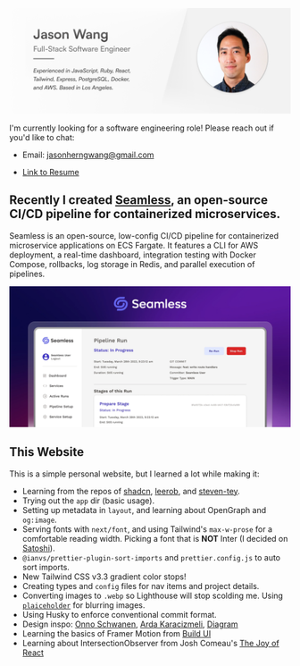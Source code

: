 ![Jason Wang](/public/og-short.png)

I'm currently looking for a software engineering role! Please reach out if you'd like to chat:

- Email: [jasonherngwang@gmail.com](mailto:jasonherngwang@gmail.com)

- [Link to Resume](https://jasonherngwang.com/Jason_Wang_Resume.pdf)

## Recently I created [Seamless](https://seamless-cicd.com), an open-source CI/CD pipeline for containerized microservices.

Seamless is an open-source, low-config CI/CD pipeline for containerized microservice applications on ECS Fargate. It features a CLI for AWS deployment, a real-time dashboard, integration testing with Docker Compose, rollbacks, log storage in Redis, and parallel execution of pipelines.

![Seamless CI/CD](/public/images/seamless/seamless.webp)

## This Website

This is a simple personal website, but I learned a lot while making it:

- Learning from the repos of [shadcn](https://github.com/shadcn), [leerob](https://github.com/leerob), and [steven-tey](https://github.com/steven-tey).
- Trying out the `app` dir (basic usage).
- Setting up metadata in `layout`, and learning about OpenGraph and `og:image`.
- Serving fonts with `next/font`, and using Tailwind's `max-w-prose` for a comfortable reading width. Picking a font that is **NOT** Inter (I decided on [Satoshi](https://www.fontshare.com/fonts/satoshi)).
- `@ianvs/prettier-plugin-sort-imports` and `prettier.config.js` to auto sort imports.
- New Tailwind CSS v3.3 gradient color stops!
- Creating types and `config` files for nav items and project details.
- Converting images to `.webp` so Lighthouse will stop scolding me. Using [`plaiceholder`](https://github.com/joe-bell/plaiceholder) for blurring images.
- Using Husky to enforce conventional commit format.
- Design inspo: [Onno Schwanen](https://onnoschwanen.com/), [Arda Karacizmeli](https://www.ardakaracizmeli.com/), [Diagram](https://diagram.com/)
- Learning the basics of Framer Motion from [Build UI](https://buildui.com/)
- Learning about IntersectionObserver from Josh Comeau's [The Joy of React](https://www.joyofreact.com/)

